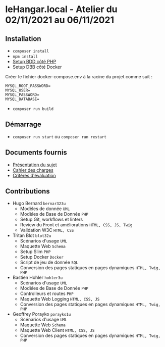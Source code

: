 # leHangar.local - Atelier du 02/11/2021 au 06/11/2021

## Installation
- `composer install`
- `npm install`
- [Setup BDD côté PHP](config/)
- Setup DBB côté Docker

Créer le fichier docker-compose.env à la racine du projet comme suit : 
```
MYSQL_ROOT_PASSWORD=
MYSQL_USER=
MYSQL_PASSWORD=
MYSQL_DATABASE=
```
- `composer run build`

## Démarrage
- `composer run start` ou `composer run restart`

## Documents fournis
- [Présentation du sujet](https://arche.univ-lorraine.fr/pluginfile.php/2676892/mod_resource/content/0/prez-cc.pdf "Présentation du sujet sous forme de slides hébergé sur Arches")
- [Cahier des charges](https://arche.univ-lorraine.fr/pluginfile.php/2676864/mod_resource/content/0/atelier-1-2021-CC.pdf "Cachier des charges sous forme PDF hébergé sur Arches")
- [Critères d'évaluation](https://arche.univ-lorraine.fr/pluginfile.php/2668108/mod_resource/content/0/atelier-1-2021-criteres.pdf "Critères d'évaluation sous forme PDF hébergé sur Arches")

## Contributions
- Hugo Bernard `bernar323u`
    *   Modèles de donnée `UML`
    *   Modèles de Base de Donnée `PHP`
    *   Setup Git, workflows et linters
    *   Review du Front et améliorations `HTML, CSS, JS, Twig`
    *   Validation W3C `HTML, CSS`
- Tritan Blot `blot32u`
    *   Scénarios d'usage `UML`
    *   Maquette Web `Schema`
    *   Setup Slim `PHP`
    *   Setup Docker `Docker`
    *   Script de jeu de donnée `SQL`
    *   Conversion des pages statiques en pages dynamiques `HTML, Twig, PHP`
- Bastien Hohler `hohler3u`
    *   Scénarios d'usage `UML`
    *   Modèles de Base de Donnée `PHP`
    *   Controlleurs et routes `PHP`
    *   Maquette Web Logging `HTML, CSS, JS`
    *   Conversion des pages statiques en pages dynamiques `HTML, Twig, PHP`
- Geoffrey Porayko `porayko1u`
    *   Scénarios d'usage `UML`
    *   Maquette Web `Schema`
    *   Maquette Web Client `HTML, CSS, JS`
    *   Conversion des pages statiques en pages dynamiques `HTML, Twig, PHP`
